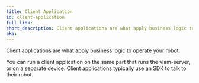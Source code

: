 ```yaml
---
title: Client Application
id: client-application
full_link:
short_description: Client applications are what apply business logic to operate your robot.
aka:
---
```


Client applications are what apply business logic to operate your robot.

You can run a client application on the same part that runs the viam-server, or on a separate device. Client applications typically use an SDK to talk to their robot.
